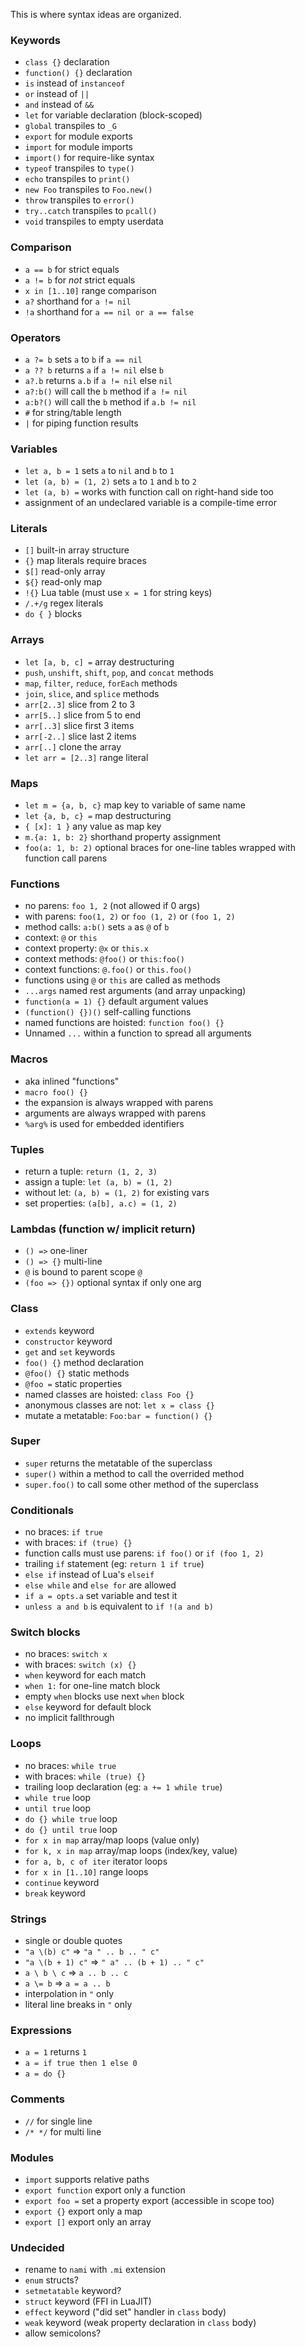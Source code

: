 This is where syntax ideas are organized.

### Keywords
- `class {}` declaration
- `function() {}` declaration
- `is` instead of `instanceof`
- `or` instead of `||`
- `and` instead of `&&`
- `let` for variable declaration (block-scoped)
- `global` transpiles to `_G`
- `export` for module exports
- `import` for module imports
- `import()` for require-like syntax
- `typeof` transpiles to `type()`
- `echo` transpiles to `print()`
- `new Foo` transpiles to `Foo.new()`
- `throw` transpiles to `error()`
- `try..catch` transpiles to `pcall()`
- `void` transpiles to empty userdata

### Comparison
- `a == b` for strict equals
- `a != b` for *not* strict equals
- `x in [1..10]` range comparison
- `a?` shorthand for `a != nil`
- `!a` shorthand for `a == nil or a == false`

### Operators
- `a ?= b` sets `a` to `b` if `a == nil`
- `a ?? b` returns `a` if `a != nil` else `b`
- `a?.b` returns `a.b` if `a != nil` else `nil`
- `a?:b()` will call the `b` method if `a != nil`
- `a:b?()` will call the `b` method if `a.b != nil`
- `#` for string/table length
- `|` for piping function results

### Variables
- `let a, b = 1` sets `a` to `nil` and `b` to `1`
- `let (a, b) = (1, 2)` sets `a` to `1` and `b` to `2`
- `let (a, b) =` works with function call on right-hand side too
- assignment of an undeclared variable is a compile-time error

### Literals
- `[]` built-in array structure
- `{}` map literals require braces
- `$[]` read-only array
- `${}` read-only map
- `!{}` Lua table (must use `x = 1` for string keys)
- `/.+/g` regex literals
- `do { }` blocks

### Arrays
- `let [a, b, c] =` array destructuring
- `push`, `unshift`, `shift`, `pop`, and `concat` methods
- `map`, `filter`, `reduce`, `forEach` methods
- `join`, `slice`, and `splice` methods
- `arr[2..3]` slice from 2 to 3
- `arr[5..]` slice from 5 to end
- `arr[..3]` slice first 3 items
- `arr[-2..]` slice last 2 items
- `arr[..]` clone the array
- `let arr = [2..3]` range literal

### Maps
- `let m = {a, b, c}` map key to variable of same name
- `let {a, b, c} =` map destructuring
- `{ [x]: 1 }` any value as map key
- `m.{a: 1, b: 2}` shorthand property assignment
- `foo(a: 1, b: 2)` optional braces for one-line tables wrapped with function call parens

### Functions
- no parens: `foo 1, 2` (not allowed if 0 args)
- with parens: `foo(1, 2)` or `foo (1, 2)` or `(foo 1, 2)`
- method calls: `a:b()` sets `a` as `@` of `b`
- context: `@` or `this`
- context property: `@x` or `this.x`
- context methods: `@foo()` or `this:foo()`
- context functions: `@.foo()` or `this.foo()`
- functions using `@` or `this` are called as methods
- `...args` named rest arguments (and array unpacking)
- `function(a = 1) {}` default argument values
- `(function() {})()` self-calling functions
- named functions are hoisted: `function foo() {}`
- Unnamed `...` within a function to spread all arguments

### Macros
- aka inlined "functions"
- `macro foo() {}`
- the expansion is always wrapped with parens
- arguments are always wrapped with parens
- `%arg%` is used for embedded identifiers

### Tuples
- return a tuple: `return (1, 2, 3)`
- assign a tuple: `let (a, b) = (1, 2)`
- without let: `(a, b) = (1, 2)` for existing vars
- set properties: `(a[b], a.c) = (1, 2)`

### Lambdas (function w/ implicit return)
- `() =>` one-liner
- `() => {}` multi-line
- `@` is bound to parent scope `@`
- `(foo => {})` optional syntax if only one arg

### Class
- `extends` keyword
- `constructor` keyword
- `get` and `set` keywords
- `foo() {}` method declaration
- `@foo() {}` static methods
- `@foo =` static properties
- named classes are hoisted: `class Foo {}`
- anonymous classes are not: `let x = class {}`
- mutate a metatable: `Foo:bar = function() {}`

### Super
- `super` returns the metatable of the superclass
- `super()` within a method to call the overrided method
- `super.foo()` to call some other method of the superclass

### Conditionals
- no braces: `if true`
- with braces: `if (true) {}`
- function calls must use parens: `if foo()` or `if (foo 1, 2)`
- trailing `if` statement (eg: `return 1 if true`)
- `else if` instead of Lua's `elseif`
- `else while` and `else for` are allowed
- `if a = opts.a` set variable and test it
- `unless a and b` is equivalent to `if !(a and b)`

### Switch blocks
- no braces: `switch x`
- with braces: `switch (x) {}`
- `when` keyword for each match
- `when 1:` for one-line match block
- empty `when` blocks use next `when` block
- `else` keyword for default block
- no implicit fallthrough

### Loops
- no braces: `while true`
- with braces: `while (true) {}`
- trailing loop declaration (eg: `a += 1 while true`)
- `while true` loop
- `until true` loop
- `do {} while true` loop
- `do {} until true` loop
- `for x in map` array/map loops (value only)
- `for k, x in map` array/map loops (index/key, value)
- `for a, b, c of iter` iterator loops
- `for x in [1..10]` range loops
- `continue` keyword
- `break` keyword

### Strings
- single or double quotes
- `"a \(b) c"` => `"a " .. b .. " c"`
- `"a \(b + 1) c"` => `" a" .. (b + 1) .. " c"`
- `a \ b \ c` => `a .. b .. c`
- `a \= b` => `a = a .. b`
- interpolation in `"` only
- literal line breaks in `"` only

### Expressions
- `a = 1` returns `1`
- `a = if true then 1 else 0`
- `a = do {}`

### Comments
- `//` for single line
- `/* */` for multi line

### Modules
- `import` supports relative paths
- `export function` export only a function
- `export foo =` set a property export (accessible in scope too)
- `export {}` export only a map
- `export []` export only an array

### Undecided
- rename to `nami` with `.mi` extension
- `enum` structs?
- `setmetatable` keyword?
- `struct` keyword (FFI in LuaJIT)
- `effect` keyword ("did set" handler in `class` body)
- `weak` keyword (weak property declaration in `class` body)
- allow semicolons?

